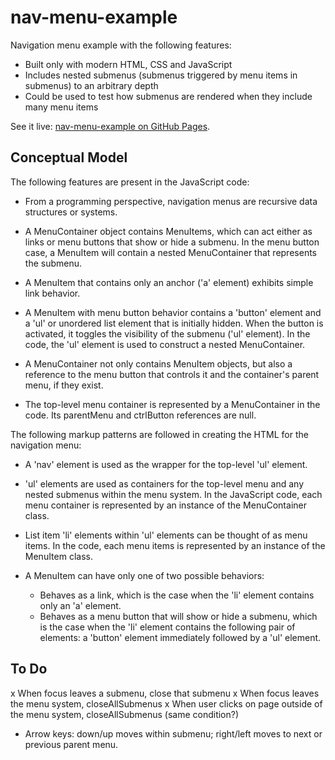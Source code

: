 # nav-menu-example

Navigation menu example with the following features:

* Built only with modern HTML, CSS and JavaScript
* Includes nested submenus (submenus triggered by menu items in submenus) to an arbitrary depth
* Could be used to test how submenus are rendered when they include many menu items

See it live: [nav-menu-example on GitHub Pages](https://nhoyt.github.io/nav-menu-example).

## Conceptual Model

The following features are present in the JavaScript code:

* From a programming perspective, navigation menus are recursive data structures or systems.

* A MenuContainer object contains MenuItems, which can act either as links or menu buttons that show or hide a submenu. In the menu button case, a MenuItem will contain a nested MenuContainer that represents the submenu.

* A MenuItem that contains only an anchor ('a' element) exhibits simple link behavior.

* A MenuItem with menu button behavior contains a 'button' element and a 'ul' or unordered list element that is initially hidden. When the button is activated, it toggles the visibility of the submenu ('ul' element). In the code, the 'ul' element is used to construct a nested MenuContainer.

* A MenuContainer not only contains MenuItem objects, but also a reference to the menu button that controls it and the container's parent menu, if they exist.

* The top-level menu container is represented by a MenuContainer in the code. Its parentMenu and ctrlButton references are null.

The following markup patterns are followed in creating the HTML for the navigation menu:

* A 'nav' element is used as the wrapper for the top-level 'ul' element.

* 'ul' elements are used as containers for the top-level menu and any nested submenus within the menu system. In the JavaScript code, each menu container is represented by an instance of the MenuContainer class.

* List item 'li' elements within 'ul' elements can be thought of as menu items. In the code, each menu items is represented by an instance of the MenuItem class.

* A MenuItem can have only one of two possible behaviors:
  * Behaves as a link, which is the case when the 'li' element contains only an 'a' element.
  * Behaves as a menu button that will show or hide a submenu, which is the case when the 'li' element contains the following pair of elements: a 'button' element immediately followed by a 'ul' element.

## To Do

x When focus leaves a submenu, close that submenu
x When focus leaves the menu system, closeAllSubmenus
x When user clicks on page outside of the menu system, closeAllSubmenus (same condition?)
* Arrow keys: down/up moves within submenu; right/left moves to next or previous parent menu.

